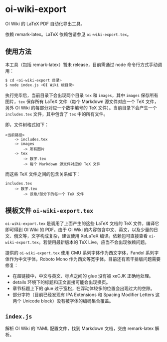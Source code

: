 # oi-wiki-export

OI Wiki 的 LaTeX PDF 自动化导出工具。

依赖 remark-latex。LaTeX 依赖包请参见 `oi-wiki-export.tex`。

## 使用方法

本工具（包括 remark-latex）暂未 release，目前需通过 node 命令行方式手动调用：

```bash
$ cd <oi-wiki-export 目录>
$ node index.js <OI Wiki 根目录>
```

执行完毕后，当前目录下会出现两个目录 `tex` 和 `images`，其中 `images` 保存所有图片，`tex` 保存所有 LaTeX 文件（每个 Markdown 源文件对应一个 TeX 文件，另外 OI Wiki 的每部分对应一个数字编号的 TeX 文件）。当前目录下会产生一个 `includes.tex` 文件，其中包含了 `tex` 中的所有文件。

即，文件树格式如下：

```plain
<当前路径>
	-> includes.tex
	-> images
		-> 所有图片
	-> tex
		-> 数字.tex
		-> 每个 Markdown 源文件对应的 TeX 文件
```

而这些 TeX 文件之间的包含关系如下：

```plain
includes.tex
	-> 数字.tex
		-> 该章/部分下的每一个 TeX 文件
```

## 模板文件 `oi-wiki-export.tex`

`oi-wiki-export.tex` 是调用了上面产生的这些 LaTeX 文档的 TeX 文件，编译它即可得到 OI Wiki 的 PDF。由于 OI Wiki 的内容包含中文、英文，以及少量的日文、俄文等，文字构成复杂，建议使用 XeLaTeX 编译。依赖包可直接查看 `oi-wiki-export.tex`。若使用最新版本的 TeX Live，应当不会出现依赖问题。

提供的 `oi-wiki-export.tex` 使用 CMU 系列字体作为西文字体，Fandol 系列字体作为中文字体，Roboto Mono 作为西文等宽字体。目前还有若干排版问题需要修复：

- 在超链接中，中文与英文、标点之间的 glue 没有被 xeCJK 正确地处理。
- details 环境下的标题和正文直接可能会出现换页。
- 章节标题上下的 glue 过于宽松，在浮动体较多的位置会出现过大的空隙。
- 部分字符（目前已经发现有 IPA Extensions 和 Spacing Modifier Letters 这两个 Unicode block）没有被字体的编码集合覆盖。

## `index.js`

解析 OI Wiki 的 YAML 配置文件，找到 Markdown 文档，交由 remark-latex 解析。
